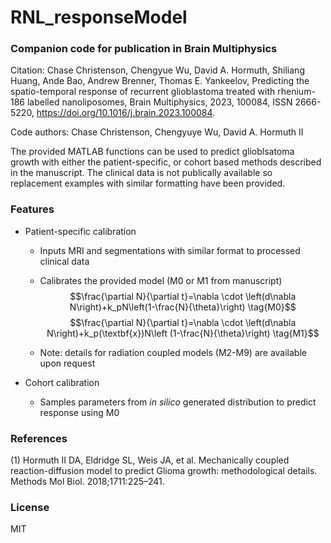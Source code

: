 # RNL_responseModel
### Companion code for publication in Brain Multiphysics
Citation: Chase Christenson, Chengyue Wu, David A. Hormuth, Shiliang Huang, Ande Bao, Andrew Brenner, Thomas E. Yankeelov,
Predicting the spatio-temporal response of recurrent glioblastoma treated with rhenium-186 labelled nanoliposomes,
Brain Multiphysics,
2023,
100084,
ISSN 2666-5220,
https://doi.org/10.1016/j.brain.2023.100084.

Code authors: Chase Christenson, Chengyuye Wu, David A. Hormuth II

The provided MATLAB functions can be used to predict glioblsatoma growth with either the patient-specific, or cohort based methods described in the manuscript. The clinical data is not publically available so replacement examples with similar formatting have been provided.

### Features
- Patient-specific calibration

  - Inputs MRI and segmentations with similar format to processed clinical data

  - Calibrates the provided model (M0 or M1 from manuscript)
$$\frac{\partial N}{\partial t}=\nabla \cdot \left(d\nabla N\right)+k_pN\left(1-\frac{N}{\theta}\right) \tag{M0}$$
$$\frac{\partial N}{\partial t}=\nabla \cdot \left(d\nabla N\right)+k_p(\textbf{x})N\left (1-\frac{N}{\theta}\right) \tag{M1}$$

  - Note: details for radiation coupled models (M2-M9) are available upon request

- Cohort calibration

  - Samples parameters from _in silico_ generated distribution to predict response using M0

### References
(1) Hormuth II DA, Eldridge SL, Weis JA, et al. Mechanically coupled reaction-diffusion model to predict Glioma growth: methodological details. Methods Mol Biol. 2018;1711:225–241.
### License
MIT
